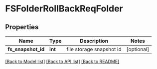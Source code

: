 # FSFolderRollBackReqFolder

## Properties
Name | Type | Description | Notes
------------ | ------------- | ------------- | -------------
**fs_snapshot_id** | **int** | file storage snapshot id | [optional] 

[[Back to Model list]](../README.md#documentation-for-models) [[Back to API list]](../README.md#documentation-for-api-endpoints) [[Back to README]](../README.md)


